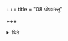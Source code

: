 +++
title = "08 घोषवांस्तु"

+++

<details><summary>थिते</summary>

8. It is, however, accompanied by loud recitation (of the formulae).  
</details>
